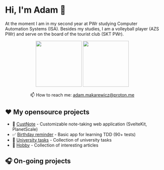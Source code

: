 # Hi, I'm Adam 👋
At the moment I am in my second year at PWr studying Computer Automation Systems (ISA). Besides my studies, I am a volleyball player (AZS PWr) and serve on the board of the tourist club (SKT PWr).

<p align='center'>
   <a href="https://github-readme-stats.vercel.app/api?username=adrakpro&show_icons=true&count_private=true"><img
           height=150
           src="https://github-readme-stats.vercel.app/api?username=adrakpro&show_icons=true&count_private=true"/></a>
   <a href="https://github.com/romankh3/github-readme-stats"><img height=150
                                                                  src="https://github-readme-stats.vercel.app/api/top-langs/?username=adrakpro&layout=compact"/></a>
</p>

<p align='center'>
   📫 How to reach me: <a href='mailto:adam.makarewicz@proton.me'>adam.makarewicz@proton.me</a>
</p>

## ❤ My opensource projects

- :notebook_with_decorative_cover: [CustNote](https://github.com/AdrakPro/custnote/) - Customizable note-taking web application (SvelteKit, PlanetScale)
- :white_check_mark: [Birthday reminder](https://github.com/AdrakPro/svelte-tdd/) - Basic app for learning TDD (90+ tests)
- :school: [University tasks](https://github.com/AdrakPro/uni-tasks) - Collection of university tasks
- :volleyball: [Hobby](https://github.com/AdrakPro/hobby) - Collection of interesting articles

## 🎧 On-going projects

